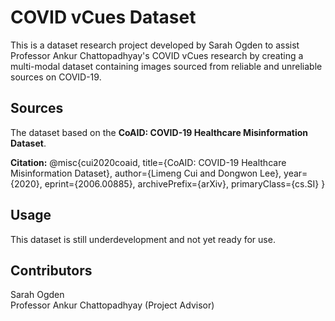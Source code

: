 # COVID vCues Dataset

This is a dataset research project developed by Sarah Ogden to assist Professor Ankur Chattopadhyay's COVID vCues research by creating a multi-modal dataset containing images sourced from reliable and unreliable sources on COVID-19.

## Sources

The dataset based on the **CoAID: COVID-19 Healthcare Misinformation Dataset**.

**Citation:**
@misc{cui2020coaid,
title={CoAID: COVID-19 Healthcare Misinformation Dataset},
author={Limeng Cui and Dongwon Lee},
year={2020},
eprint={2006.00885},
archivePrefix={arXiv},
primaryClass={cs.SI}
}

## Usage

This dataset is still underdevelopment and not yet ready for use.

## Contributors

Sarah Ogden  
Professor Ankur Chattopadhyay (Project Advisor)
